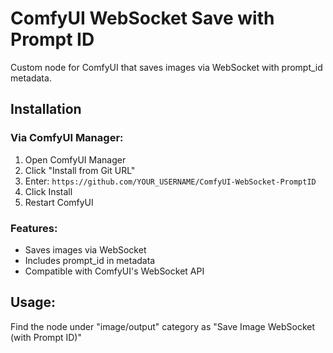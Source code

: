 # ComfyUI WebSocket Save with Prompt ID

Custom node for ComfyUI that saves images via WebSocket with prompt_id metadata.

## Installation

### Via ComfyUI Manager:
1. Open ComfyUI Manager
2. Click "Install from Git URL"
3. Enter: `https://github.com/YOUR_USERNAME/ComfyUI-WebSocket-PromptID`
4. Click Install
5. Restart ComfyUI

### Features:
- Saves images via WebSocket
- Includes prompt_id in metadata
- Compatible with ComfyUI's WebSocket API

## Usage:
Find the node under "image/output" category as "Save Image WebSocket (with Prompt ID)"